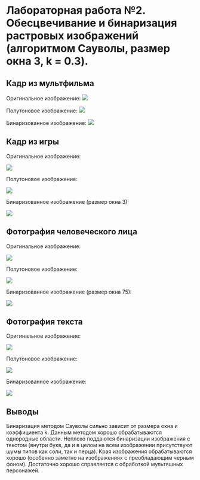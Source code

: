 # Лабораторная работа №2. Обесцвечивание и бинаризация растровых изображений (алгоритмом Сауволы, размер окна 3, k = 0.3).
## Кадр из мультфильма
Оригинальное изображение:
![](pictures_src/cartoon.png)

Полутоновое изображение:
![](pictures_results/cartoon_semitone.png)

Бинаризованное изображение:
![](pictures_results/cartoon_bin.png)

## Кадр из игры
Оригинальное изображение:

![](pictures_src/kcd_2.png)

Полутоновое изображение:

![](pictures_results/kcd2_semitone.png)

Бинаризованное изображение (размер окна 3):

![](pictures_results/kcd2_bin.png)

## Фотография человеческого лица
Оригинальное изображение:

![](pictures_src/gorshok.png)

Полутоновое изображение:

![](pictures_results/gorshok_semitone.png)

Бинаризованное изображение (размер окна 75):

![](pictures_results/gorshok_bin.png)

## Фотография текста
Оригинальное изображение:

![](pictures_src/text.png)

Полутоновое изображение:

![](pictures_results/text_semitone.png)

Бинаризованное изображение:

![](pictures_results/text_bin.png)

## Выводы
Бинаризация методом Сауволы сильно зависит от размера окна и коэффициента k.
Данным методом хорошо обрабатываются однородные области. Неплохо поддаются бинаризации изображения с текстом 
(внутри букв, да и в целом на всем изображении присутствуют шумы типов как соли, так и перца). Края изображения 
обрабатываются хорошо (особенно заметно на изображениях с преобладающим черным фоном). Достаточно хорошо справляется с 
обработкой мультяшных персонажей.
